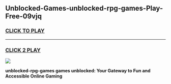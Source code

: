 
## Unblocked-Games-unblocked-rpg-games-Play-Free-09vjq
<h3>
<a href="https://premium76.site?title=unblocked-rpg-games&ref=23A">CLICK TO PLAY</a></h3>
<hr>

<h3>
<a href="https://premium76.site?title=unblocked-rpg-games&ref=23A">CLICK 2 PLAY</a>
  
</h3>

<a href="https://premium76.site?title=unblocked-rpg-games&ref=23A"><img src="https://clearcache.store/games.png"></a>


**unblocked-rpg-games games unblocked: Your Gateway to Fun and Accessible Online Gaming**
